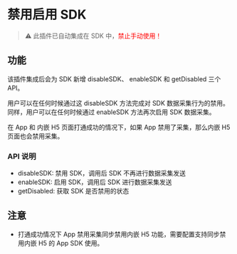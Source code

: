 # 禁用启用 SDK 
>⚠️ 此插件已自动集成在 SDK 中，<font color=red>禁止手动使用！</font>

## 功能
该插件集成后会为 SDK 新增 disableSDK、 enableSDK 和 getDisabled 三个 API。

用户可以在任何时候通过这 disableSDK 方法完成对 SDK 数据采集行为的禁用。同样，用户可以在任何时候通过 enableSDK 方法再次启用 SDK 数据采集。

在 App 和 内嵌 H5 页面打通成功的情况下，如果 App 禁用了采集，那么内嵌 H5 页面也会禁用采集。

### API 说明
- disableSDK: 禁用 SDK，调用后 SDK 不再进行数据采集发送
- enableSDK: 启用 SDK，调用后 SDK 进行数据采集发送
- getDisabled: 获取 SDK 是否禁用的状态

## 注意
- 打通成功情况下 App 禁用采集同步禁用内嵌 H5 功能，需要配置支持同步禁用内嵌 H5 的 App SDK 使用。